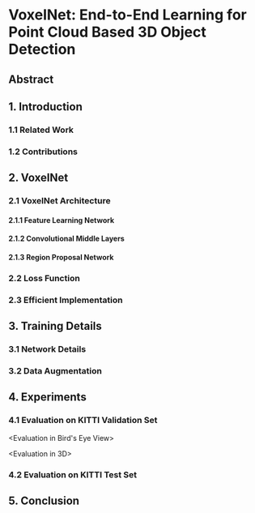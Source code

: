 # VoxelNet: End-to-End Learning for Point Cloud Based 3D Object Detection

## Abstract
## 1. Introduction
### 1.1 Related Work
### 1.2 Contributions

## 2. VoxelNet
### 2.1 VoxelNet Architecture
#### 2.1.1 Feature Learning Network
#### 2.1.2 Convolutional Middle Layers
#### 2.1.3 Region Proposal Network
### 2.2 Loss Function
### 2.3 Efficient Implementation
## 3. Training Details
### 3.1 Network Details
<Car Detection>
<Pedestrian and Cyclist Detection>

### 3.2 Data Augmentation

## 4. Experiments
### 4.1 Evaluation on KITTI Validation Set
<Evaluation in Bird's Eye View>

<Evaluation in 3D>

### 4.2 Evaluation on KITTI Test Set
## 5. Conclusion